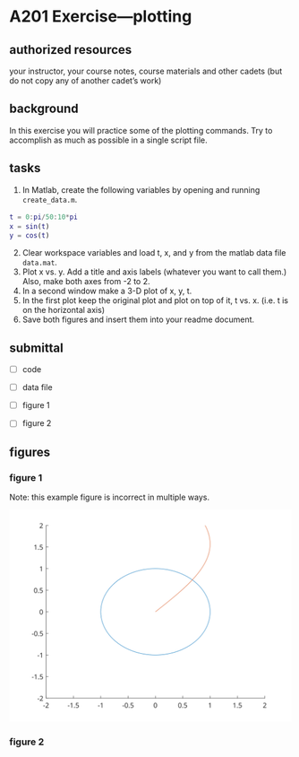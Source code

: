 # A201 Exercise—plotting

## authorized resources

 your instructor, your course notes, course materials and other cadets (but do not copy any of another cadet’s work)



## background 

In this exercise you will practice some of the plotting commands. Try to accomplish as much as possible in a single script file.



## tasks

1. In Matlab, create the following variables by opening and running `create_data.m`. 
```matlab
t = 0:pi/50:10*pi
x = sin(t)
y = cos(t)
```
2) Clear workspace variables and load t, x, and y from the matlab data file `data.mat`. 
3) Plot x vs. y. Add a title and axis labels (whatever you want to call them.) Also, make both axes from -2 to 2.
4) In a second window make a 3-D plot of x, y, t.
5) In the first plot keep the original plot and plot on top of it, t vs. x. (i.e. t is on the horizontal axis)
6) Save both figures and insert them into your readme document. 



## submittal 

- [ ] code
- [ ] data file
- [ ] figure 1
- [ ] figure 2



## figures



### figure 1

Note: this example figure is incorrect in multiple ways. 

![](sample_figure.svg)

### figure 2

